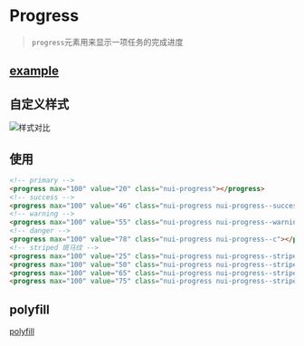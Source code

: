 # Progress

> `progress`元素用来显示一项任务的完成进度

## [example](https://s-mohan.github.io/native-ui/progress/example.html)

## 自定义样式

![样式对比](https://s-mohan.github.io/native-ui/img/progress.png)

## 使用
```html
<!-- primary -->
<progress max="100" value="20" class="nui-progress"></progress>
<!-- success -->
<progress max="100" value="46" class="nui-progress nui-progress--success"></progress>
<!-- warning -->
<progress max="100" value="55" class="nui-progress nui-progress--warning"></progress>
<!-- danger -->
<progress max="100" value="78" class="nui-progress nui-progress--c"></progress>
<!-- striped 斑马纹 -->
<progress max="100" value="25" class="nui-progress nui-progress--striped"></progress>
<progress max="100" value="50" class="nui-progress nui-progress--striped nui-progress--success"></progress>
<progress max="100" value="65" class="nui-progress nui-progress--striped nui-progress--warning"></progress>
<progress max="100" value="75" class="nui-progress nui-progress--striped nui-progress--danger"></progress>
```

## polyfill

[polyfill](http://lea.verou.me/polyfills/progress/)